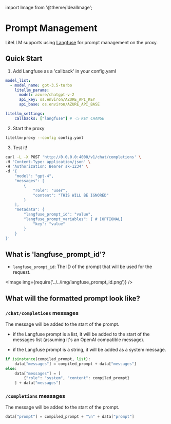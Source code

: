 import Image from '@theme/IdealImage';

# Prompt Management

LiteLLM supports using [Langfuse](https://langfuse.com/docs/prompts/get-started) for prompt management on the proxy.

## Quick Start

1. Add Langfuse as a 'callback' in your config.yaml

```yaml
model_list:
  - model_name: gpt-3.5-turbo
    litellm_params:
      model: azure/chatgpt-v-2
      api_key: os.environ/AZURE_API_KEY
      api_base: os.environ/AZURE_API_BASE

litellm_settings:
    callbacks: ["langfuse"] # 👈 KEY CHANGE
```

2. Start the proxy

```bash
litellm-proxy --config config.yaml
```

3. Test it! 

```bash
curl -L -X POST 'http://0.0.0.0:4000/v1/chat/completions' \
-H 'Content-Type: application/json' \
-H 'Authorization: Bearer sk-1234' \
-d '{
    "model": "gpt-4",
    "messages": [
        {
            "role": "user",
            "content": "THIS WILL BE IGNORED"
        }
    ],
    "metadata": {
        "langfuse_prompt_id": "value",
        "langfuse_prompt_variables": { # [OPTIONAL]
            "key": "value"
        }
    }
}'
```

## What is 'langfuse_prompt_id'?

- `langfuse_prompt_id`: The ID of the prompt that will be used for the request.

<Image img={require('../../img/langfuse_prompt_id.png')} />

## What will the formatted prompt look like?

### `/chat/completions` messages

The message will be added to the start of the prompt.

- if the Langfuse prompt is a list, it will be added to the start of the messages list (assuming it's an OpenAI compatible message).

- if the Langfuse prompt is a string, it will be added as a system message.

```python
if isinstance(compiled_prompt, list):
    data["messages"] = compiled_prompt + data["messages"]
else:
    data["messages"] = [
        {"role": "system", "content": compiled_prompt}
    ] + data["messages"]
```

### `/completions` messages

The message will be added to the start of the prompt.

```python
data["prompt"] = compiled_prompt + "\n" + data["prompt"]
```